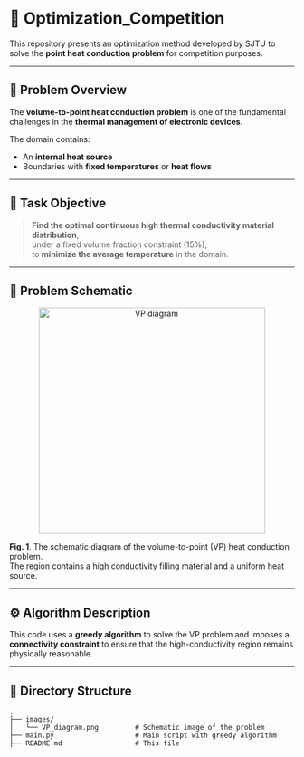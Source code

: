 # 🧠 Optimization_Competition

This repository presents an optimization method developed by SJTU to solve the **point heat conduction problem** for competition purposes.

---

## 📌 Problem Overview

The **volume-to-point heat conduction problem** is one of the fundamental challenges in the **thermal management of electronic devices**.

The domain contains:
- An **internal heat source**
- Boundaries with **fixed temperatures** or **heat flows**

---

## 🎯 Task Objective

> **Find the optimal continuous high thermal conductivity material distribution**,  
> under a fixed volume fraction constraint (15%),  
> to **minimize the average temperature** in the domain.

---

## 📐 Problem Schematic

<p align="center">
  <img src="images/VP_diagram.png" alt="VP diagram" width="400">
</p>

**Fig. 1**. The schematic diagram of the volume-to-point (VP) heat conduction problem.  
The region contains a high conductivity filling material and a uniform heat source.

---

## ⚙️ Algorithm Description

This code uses a **greedy algorithm** to solve the VP problem and imposes a **connectivity constraint** to ensure that the high-conductivity region remains physically reasonable.

---

## 📁 Directory Structure

```text
.
├── images/
│   └── VP_diagram.png         # Schematic image of the problem
├── main.py                    # Main script with greedy algorithm
├── README.md                  # This file


